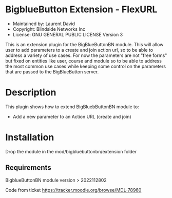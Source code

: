 BigblueButton Extension - FlexURL
=======================
* Maintained by: Laurent David
* Copyright: Blindside Networks Inc
* License:  GNU GENERAL PUBLIC LICENSE Version 3

This is an extension plugin for the BigBlueButtonBN module. This will allow user to add parameters to a create and join action url, so to
be able to address a variety of use cases.
For now the parameters are not "free forms" but fixed on entities like user, course and module so to be able to address the most common use cases while
keeping some control on the parameters that are passed to the BigBlueButton server.


Description
===========
This plugin shows how to extend BigBluebButtonBN module to:
* Add a new parameter to an Action URL (create and join)


Installation
============
Drop the module in the mod/bigbluebuttonbn/extension folder


Requirements
------------
BigblueButtonBN module version > 2022112802

Code from ticket https://tracker.moodle.org/browse/MDL-78960
